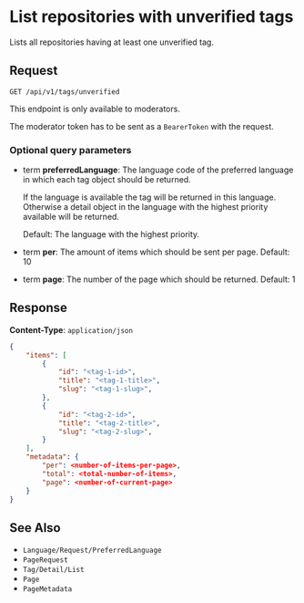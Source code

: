 # List repositories with unverified tags

Lists all repositories having at least one unverified tag.

## Request

    GET /api/v1/tags/unverified

This endpoint is only available to moderators.

The moderator token has to be sent as a `BearerToken` with the request.

### Optional query parameters

- term **preferredLanguage**: The language code of the preferred language in which each tag object should be returned.

    If the language is available the tag will be returned in this language. Otherwise a detail object in the language with the highest priority available will be returned. 

    Default: The language with the highest priority.
- term **per**: The amount of items which should be sent per page. Default: 10
- term **page**: The number of the page which should be returned. Default: 1

## Response

**Content-Type**: `application/json`

```json
{
    "items": [
        {
            "id": "<tag-1-id>",
            "title": "<tag-1-title>",
            "slug": "<tag-1-slug>",
        },
        {
            "id": "<tag-2-id>",
            "title": "<tag-2-title>",
            "slug": "<tag-2-slug>",
        }
    ],
    "metadata": {
        "per": <number-of-items-per-page>,
        "total": <total-number-of-items>,
        "page": <number-of-current-page>
    }
}
```

## See Also

* ``Language/Request/PreferredLanguage``
* ``PageRequest``
* ``Tag/Detail/List``
* ``Page``
* ``PageMetadata``
